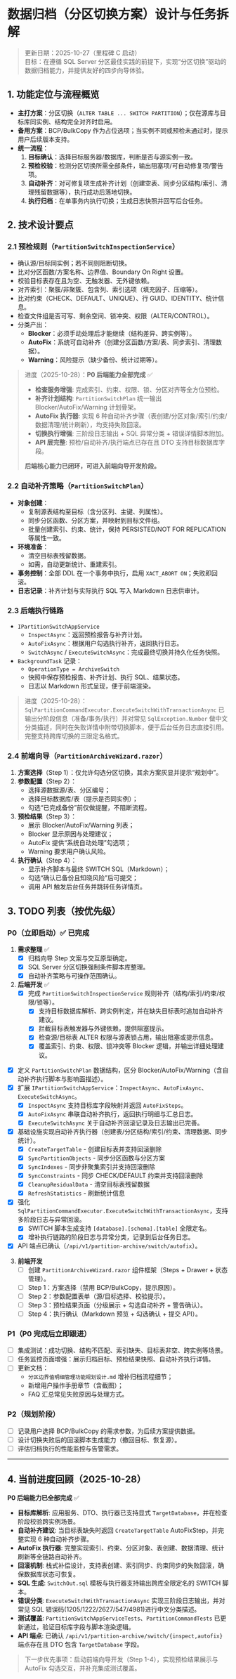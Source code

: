 ﻿# 数据归档（分区切换方案）设计与任务拆解

> 更新日期：2025-10-27（里程碑 C 启动）  
> 目标：在遵循 SQL Server 分区最佳实践的前提下，实现“分区切换”驱动的数据归档能力，并提供友好的四步向导体验。

## 1. 功能定位与流程概览

- **主打方案**：分区切换（`ALTER TABLE ... SWITCH PARTITION`）；仅在源库与目标库同实例、结构完全对齐时启用。
- **备用方案**：BCP/BulkCopy 作为占位选项；当实例不同或预检未通过时，提示用户后续版本支持。
- **统一流程**：
  1. **目标确认**：选择目标服务器/数据库，判断是否与源实例一致。
  2. **预检校验**：检测分区切换所需全部条件，输出阻塞项/可自动修复项/警告项。
  3. **自动补齐**：对可修复项生成补齐计划（创建空表、同步分区结构/索引、清理残留数据等），执行成功后落地切换。
  4. **执行归档**：在单事务内执行切换；生成日志快照并回写后台任务。

## 2. 技术设计要点

### 2.1 预检规则（`PartitionSwitchInspectionService`）
- 确认源/目标同实例；若不同则阻断切换。
- 比对分区函数/方案名称、边界值、Boundary On Right 设置。
- 校验目标表存在且为空、无触发器、无外键依赖。
- 对齐索引：聚簇/非聚簇、包含列、索引选项（填充因子、压缩等）。
- 比对约束（CHECK、DEFAULT、UNIQUE）、行 GUID、IDENTITY、统计信息。
- 检查文件组是否可写、剩余空间、锁冲突、权限（ALTER/CONTROL）。
- 分类产出：
  - **Blocker**：必须手动处理后才能继续（结构差异、跨实例等）。
  - **AutoFix**：系统可自动补齐（创建分区函数/方案/表、同步索引、清理数据）。
  - **Warning**：风险提示（缺少备份、统计过期等）。

> 进度（2025-10-28）：**P0 后端能力全部完成** ✅
>
> - **检查服务增强**: 完成索引、约束、权限、锁、分区对齐等全方位预检。
> - **补齐计划结构**: `PartitionSwitchPlan` 统一输出 Blocker/AutoFix/Warning 计划骨架。
> - **AutoFix 执行器**: 实现 6 种自动补齐步骤（表创建/分区对象/索引/约束/数据清理/统计刷新），均支持失败回滚。
> - **切换执行增强**: 三阶段日志输出 + SQL 异常分类 + 错误详情脚本附加。
> - **API 层完整**: 预检/自动补齐/执行端点已存在且 DTO 支持目标数据库字段。
>
> **后端核心能力已闭环，可进入前端向导开发阶段。**

### 2.2 自动补齐策略（`PartitionSwitchPlan`）
- **对象创建**：
  - 复制源表结构至目标（含分区列、主键、列属性）。
  - 同步分区函数、分区方案，并映射到目标文件组。
  - 批量创建索引、约束、统计，保持 PERSISTED/NOT FOR REPLICATION 等属性一致。
- **环境准备**：
  - 清空目标表残留数据。
  - 如需，自动更新统计、重建索引。
- **事务控制**：全部 DDL 在一个事务中执行，启用 `XACT_ABORT ON`；失败即回滚。
- **日志记录**：补齐计划与实际执行 SQL 写入 Markdown 日志供审计。

### 2.3 后端执行链路
- `IPartitionSwitchAppService`
  - `InspectAsync`：返回预检报告与补齐计划。
  - `AutoFixAsync`：根据用户勾选执行补齐，返回执行日志。
  - `SwitchAsync` / `ExecuteSwitchAsync`：完成最终切换并持久化任务快照。
- `BackgroundTask` 记录：
  - `OperationType = ArchiveSwitch`
  - 快照中保存预检报告、补齐计划、执行 SQL、结果状态。
  - 日志以 Markdown 形式呈现，便于前端渲染。

> 进度（2025-10-28）：`SqlPartitionCommandExecutor.ExecuteSwitchWithTransactionAsync` 已输出分阶段信息（准备/事务/执行）并对常见 `SqlException.Number` 做中文分类描述，同时在失败详情中附带切换脚本，便于后台任务日志直接引用。完整支持跨库切换的三限定名格式。

### 2.4 前端向导（`PartitionArchiveWizard.razor`）
1. **方案选择**（Step 1）：仅允许勾选分区切换，其余方案灰显并提示“规划中”。
2. **参数配置**（Step 2）：
   - 选择源数据源/表、分区编号；
   - 选择目标数据库/表（提示是否同实例）；
   - 勾选“已完成备份”前仅做提醒，不阻断流程。
3. **预检结果**（Step 3）：
   - 展示 Blocker/AutoFix/Warning 列表；
   - Blocker 显示原因与处理建议；
   - AutoFix 提供“系统自动处理”勾选项；
   - Warning 要求用户确认风险。
4. **执行确认**（Step 4）：
   - 显示补齐脚本与最终 SWITCH SQL（Markdown）；
   - 勾选“确认已备份且知晓风险”后可提交；
   - 调用 API 触发后台任务并跳转任务详情页。

## 3. TODO 列表（按优先级）

### P0（立即启动）✅ **已完成**
1. **需求整理** ✅
   - [x] 归档向导 Step 文案与交互原型确定。
   - [x] SQL Server 分区切换强制条件脚本库整理。
   - [x] 自动补齐策略与可操作范围确认。

2. **后端开发** ✅
   - [x] 完成 `PartitionSwitchInspectionService` 规则补齐（结构/索引/约束/权限/锁等）。
     - [x] 支持目标数据库解析、跨实例判定，并在缺失目标表时追加自动补齐建议。
     - [x] 拦截目标表触发器与外键依赖，提供阻塞提示。
     - [x] 检查源/目标表 ALTER 权限与源表锁占用，输出阻塞或提示信息。
     - [x] 覆盖索引、约束、权限、锁冲突等 Blocker 逻辑，并输出详细处理建议。
  - [x] 定义 `PartitionSwitchPlan` 数据结构，区分 Blocker/AutoFix/Warning（含自动补齐执行脚本与影响面描述）。
  - [x] 扩展 `IPartitionSwitchAppService`：`InspectAsync`、`AutoFixAsync`、`ExecuteSwitchAsync`。
    - [x] `InspectAsync` 支持目标库字段映射并返回 `AutoFixSteps`。
    - [x] `AutoFixAsync` 串联自动补齐执行，返回执行明细与汇总日志。
    - [x] `ExecuteSwitchAsync` 关于自动补齐回滚记录及日志输出已完善。
  - [x] 基础设施实现自动补齐执行器（创建表/分区结构/索引/约束、清理数据、同步统计）。
     - [x] `CreateTargetTable` - 创建目标表并支持回滚删除
     - [x] `SyncPartitionObjects` - 同步分区函数与分区方案
     - [x] `SyncIndexes` - 同步非聚集索引并支持回滚删除
     - [x] `SyncConstraints` - 同步 CHECK/DEFAULT 约束并支持回滚删除
     - [x] `CleanupResidualData` - 清空目标表残留数据
     - [x] `RefreshStatistics` - 刷新统计信息
   - [x] 强化 `SqlPartitionCommandExecutor.ExecuteSwitchWithTransactionAsync`，支持多阶段日志与异常回滚。
     - [x] SWITCH 脚本生成支持 `[database].[schema].[table]` 全限定名。
     - [x] 增补执行链路的阶段日志与异常分类，记录到后台任务日志。
   - [x] API 端点已确认（`/api/v1/partition-archive/switch/autofix`）。

3. **前端开发**
   - [ ] 创建 `PartitionArchiveWizard.razor` 组件框架（Steps + Drawer + 状态管理）。
   - [ ] Step 1：方案选择（禁用 BCP/BulkCopy，提示原因）。
   - [ ] Step 2：参数配置表单（源/目标选择、校验提示）。
   - [ ] Step 3：预检结果页面（分级展示 + 勾选自动补齐 + 警告确认）。
   - [ ] Step 4：执行确认（Markdown 预览 + 勾选确认 + 提交 API）。

### P1（P0 完成后立即跟进）
- [ ] 集成测试：成功切换、结构不匹配、索引缺失、目标表非空、跨实例等场景。
- [ ] 任务监控页面增强：展示归档目标、预检结果快照、自动补齐执行详情。
- [ ] 更新文档：
  - `分区边界值明细管理功能规划设计.md` 增补归档流程细节；
  - 新增用户操作手册章节（含截图）；
  - FAQ 汇总常见失败原因与处理方式。

### P2（规划阶段）
- [ ] 记录用户选择 BCP/BulkCopy 的需求参数，为后续方案提供数据。
- [ ] 设计切换失败后的回滚脚本生成能力（撤回目标、恢复源）。
- [ ] 评估归档执行的性能监控与告警需求。

---

## 4. 当前进度回顾（2025-10-28）

**P0 后端能力已全部完成** ✅

- **目标库解析**: 应用服务、DTO、执行器已支持显式 `TargetDatabase`，并在检查阶段校验跨实例场景。
- **自动补齐建议**: 当目标表缺失时返回 `CreateTargetTable` AutoFixStep，并完整实现 6 种自动补齐步骤。
- **AutoFix 执行器**: 完整实现索引、约束、分区对象、表创建、数据清理、统计刷新等全链路自动补齐。
- **回滚机制**: 栈式补偿设计，支持表创建、索引同步、约束同步的失败回滚，确保数据库状态可恢复。
- **SQL 生成**: `SwitchOut.sql` 模板与执行器支持输出跨库全限定名的 SWITCH 脚本。
- **错误分类**: `ExecuteSwitchWithTransactionAsync` 实现三阶段日志输出，并对常见 SQL 错误码(1205/1222/2627/547/4981)进行中文分类描述。
- **测试覆盖**: `PartitionSwitchAppServiceTests`、`PartitionCommandTests` 已更新通过，验证目标库字段与脚本渲染逻辑。
- **API 端点**: 已确认 `/api/v1/partition-archive/switch/{inspect,autofix}` 端点存在且 DTO 包含 `TargetDatabase` 字段。

> 下一步优先事项：启动前端向导开发（Step 1-4），实现预检结果展示与 AutoFix 勾选交互，并补充集成测试覆盖。
